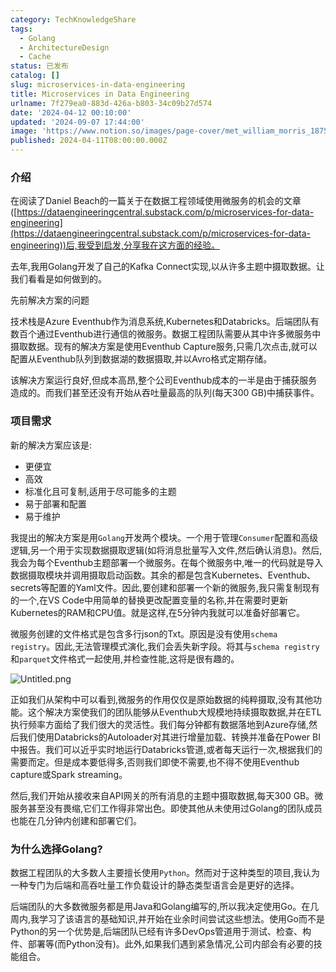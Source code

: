 ```yaml
---
category: TechKnowledgeShare
tags:
  - Golang
  - ArchitectureDesign
  - Cache
status: 已发布
catalog: []
slug: microservices-in-data-engineering
title: Microservices in Data Engineering
urlname: 7f279ea0-883d-426a-b803-34c09b27d574
date: '2024-04-12 00:10:00'
updated: '2024-09-07 17:44:00'
image: 'https://www.notion.so/images/page-cover/met_william_morris_1875.jpg'
published: 2024-04-11T08:00:00.000Z
---
```


### 介绍


在阅读了Daniel Beach的一篇关于在数据工程领域使用微服务的机会的文章([https://dataengineeringcentral.substack.com/p/microservices-for-data-engineering](https://dataengineeringcentral.substack.com/p/microservices-for-data-engineering))后,我受到启发,分享我在这方面的经验。


去年,我用Golang开发了自己的Kafka Connect实现,以从许多主题中摄取数据。让我们看看是如何做到的。


先前解决方案的问题


技术栈是Azure Eventhub作为消息系统,Kubernetes和Databricks。后端团队有数百个通过Eventhub进行通信的微服务。数据工程团队需要从其中许多微服务中摄取数据。现有的解决方案是使用Eventhub Capture服务,只需几次点击,就可以配置从Eventhub队列到数据湖的数据摄取,并以Avro格式定期存储。


该解决方案运行良好,但成本高昂,整个公司Eventhub成本的一半是由于捕获服务造成的。而我们甚至还没有开始从吞吐量最高的队列(每天300 GB)中捕获事件。


### 项目需求


新的解决方案应该是:

- 更便宜
- 高效
- 标准化且可复制,适用于尽可能多的主题
- 易于部署和配置
- 易于维护

我提出的解决方案是用`Golang`开发两个模块。一个用于管理`Consumer`配置和高级逻辑,另一个用于实现数据摄取逻辑(如将消息批量写入文件,然后确认消息)。然后,我会为每个Eventhub主题部署一个微服务。在每个微服务中,唯一的代码就是导入数据摄取模块并调用摄取启动函数。其余的都是包含Kubernetes、Eventhub、secrets等配置的Yaml文件。因此,要创建和部署一个新的微服务,我只需复制现有的一个,在VS Code中用简单的替换更改配置变量的名称,并在需要时更新Kubernetes的RAM和CPU值。就是这样,在5分钟内我就可以准备好部署它。


微服务创建的文件格式是包含多行json的Txt。原因是没有使用`schema registry`。因此,无法管理模式演化,我们会丢失新字段。将其与`schema registry`和`parquet`文件格式一起使用,并检查性能,这将是很有趣的。


![Untitled.png](https://prod-files-secure.s3.us-west-2.amazonaws.com/5d24fe63-e567-4804-86f9-9fdc62e13082/4e0f8d5d-b295-4408-9363-660688d511a9/Untitled.png?X-Amz-Algorithm=AWS4-HMAC-SHA256&X-Amz-Content-Sha256=UNSIGNED-PAYLOAD&X-Amz-Credential=ASIAZI2LB466UP5IEEV4%2F20250326%2Fus-west-2%2Fs3%2Faws4_request&X-Amz-Date=20250326T213405Z&X-Amz-Expires=3600&X-Amz-Security-Token=IQoJb3JpZ2luX2VjEM3%2F%2F%2F%2F%2F%2F%2F%2F%2F%2FwEaCXVzLXdlc3QtMiJHMEUCIQDRhRqlKRbxEt%2FL%2BMpz6SSmxW1LZLnrsTm0BOZ9hjN0iAIgEJq%2FD1VCe3SpcnumPlQfcPUx6ctMH3jh6vcmy1cCvHEq%2FwMINhAAGgw2Mzc0MjMxODM4MDUiDBZitk6Cc3yyGdpmgSrcA1qpvxfpLGybzCptI%2Fk%2F4%2F8c2gyKVQig8j%2F5IXwtaroYE2k86nVfzxRpfPlk%2FigWmNAeNCCJxzFVNXqk33qjJjrh4M0JB7yIPxm1wskna2U5n4Adru7tZsPdqgDwTJAhOYyMfDH0Vcm2%2F8afmB%2BmwEBTp6KG7wniKJKBbnd7Tc4R0ZNLKVhZNaMJkVjyZ5QpvFCccnvcGaFWmcuasIUDxOlaitErFZkPaVw2Zd%2FP1HfyKx1Y5oPDZLU55C4BmUVlaUvKnkXSPi5NbRPWL5fJDi44AewDON0HbIrWpbSSBLhYf%2FNZNkxpNfcu6d7aUIiXcYXKoYK6vIiogJhF3VBMv90QjbMakmoM3nrd78so9yI7xtaHI79NbS7il9UQMZflMG8uNQzBTbxxvnHJxeytftiWCWLLix910u8U3gAHTaIZlasT%2BRJMNt2Wa2hn8q3gkrwEYNT0VqgxHYKrnmMzEkUuBvy2vZu4PqRgEpyEheCYpQc%2F7u9xvvRIAyW6dMdXm4V1yLyFSFkawFBHE7dbjJ7iynPH2iK0rpbQmBQMHrbCmUe%2FXQnMZmrNqfXKTNRp7iQo5D392aLCHbdDgQS80yyeREXnY24O%2FNIiInje3OQUzs3PtsYGBhxC34VUMIbRkb8GOqUBWC3r8IvVlBeQpBrpb0goGbggssBONCy%2BBgte9cREFDzEYrDYt76bs0DmnKXcnsBqRmnak6C8tanAug1GmDDB93H12aZHF9xqHlI6JRhxn0dJr%2FrvvAZnzDrsOl9araip61MOPLev1yPKNdhEhKI2GmAFJyVkAey1SZ1CbOdF%2B3A5FKnHEktHNGnNQwLF4AuWCWA5oR13ELW8%2Bh4OsPF%2BWdYUrmGN&X-Amz-Signature=b02eeaf8151bb4d9bd2d1a6558f778c8192fce3f0ef3103a668f369fa6bf3251&X-Amz-SignedHeaders=host&x-id=GetObject)


正如我们从架构中可以看到,微服务的作用仅仅是原始数据的纯粹摄取,没有其他功能。这个解决方案使我们的团队能够从Eventhub大规模地持续摄取数据,并在ETL执行频率方面给了我们很大的灵活性。我们每分钟都有数据落地到Azure存储,然后我们使用Databricks的Autoloader对其进行增量加载、转换并准备在Power BI中报告。我们可以近乎实时地运行Databricks管道,或者每天运行一次,根据我们的需要而定。但是成本要低得多,否则我们即使不需要,也不得不使用Eventhub capture或Spark streaming。


然后,我们开始从接收来自API网关的所有消息的主题中摄取数据,每天300 GB。微服务甚至没有畏缩,它们工作得非常出色。即使其他从未使用过Golang的团队成员也能在几分钟内创建和部署它们。


### 为什么选择Golang?


数据工程团队的大多数人主要擅长使用`Python`。然而对于这种类型的项目,我认为一种专门为后端和高吞吐量工作负载设计的静态类型语言会是更好的选择。


后端团队的大多数微服务都是用Java和Golang编写的,所以我决定使用Go。在几周内,我学习了该语言的基础知识,并开始在业余时间尝试这些想法。使用Go而不是Python的另一个优势是,后端团队已经有许多DevOps管道用于测试、检查、构件、部署等(而Python没有)。此外,如果我们遇到紧急情况,公司内部会有必要的技能组合。

